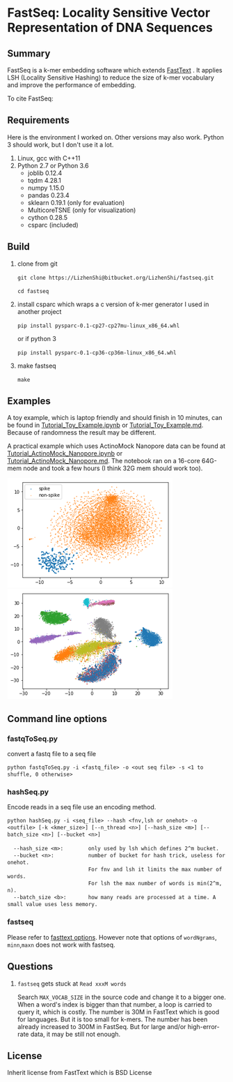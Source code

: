 # FastSeq: Locality Sensitive Vector Representation of DNA Sequences

## Summary

FastSeq is a k-mer embedding software which extends [FastText](https://fasttext.cc/) . It applies LSH (Locality Sensitive Hashing) to reduce the size of k-mer vocabulary and improve the performance of embedding.  

To cite FastSeq: 

## Requirements

Here is the environment I worked on.  Other versions may also work. Python 3 should work, but I don't use it a lot.

1. Linux, gcc with C++11
2. Python 2.7 or Python 3.6
   - joblib 0.12.4
   - tqdm 4.28.1
   - numpy 1.15.0
   - pandas 0.23.4
   - sklearn 0.19.1 (only for evaluation)
   - MulticoreTSNE (only for visualization)
   - cython 0.28.5
   - csparc (included)

## Build 

1. clone from git

   `git clone https://LizhenShi@bitbucket.org/LizhenShi/fastseq.git`

   `cd fastseq`

2. install csparc which wraps a c version of k-mer generator I used in another project

   `pip install pysparc-0.1-cp27-cp27mu-linux_x86_64.whl`

   or if python 3

   `pip install pysparc-0.1-cp36-cp36m-linux_x86_64.whl`

3. make fastseq

   `make`

## Examples

A toy example, which is laptop friendly and should finish in 10 minutes,  can be found in [Tutorial_Toy_Example.ipynb](notebook/Tutorial_Toy_Example.ipynb) or [Tutorial_Toy_Example.md](notebook/Tutorial_Toy_Example.md). Because of randomness the result may be different.

A practical example which uses ActinoMock Nanopore data can be found at [Tutorial_ActinoMock_Nanopore.ipynb](notebook/Tutorial_ActinoMock_Nanopore.ipynb) or [Tutorial_ActinoMock_Nanopore.md](notebook/Tutorial_ActinoMock_Nanopore.md). The notebook ran on a 16-core 64G-mem node and took a few hours (I think 32G mem should work too).

![Tutorial_Toy_Example](notebook/Tutorial_Toy_Example_files/Tutorial_Toy_Example_20_1.png) ![Tutorial_ActinoMock_Nanopore](notebook/Tutorial_ActinoMock_Nanopore_files/Tutorial_ActinoMock_Nanopore_19_1.png)

## Command line options

### fastqToSeq.py

convert a fastq file to a seq file

    python fastqToSeq.py -i <fastq_file> -o <out seq file> -s <1 to shuffle, 0 otherwise>

###  hashSeq.py

Encode reads in a seq file use an encoding method.

    python hashSeq.py -i <seq_file> --hash <fnv,lsh or onehot> -o <outfile> [-k <kmer_size>] [--n_thread <n>] [--hash_size <m>] [--batch_size <n>] [--bucket <n>]
    
      --hash_size <m>:        only used by lsh which defines 2^m bucket.
      --bucket <n>:           number of bucket for hash trick, useless for onehot.
       				          For fnv and lsh it limits the max number of words.
       				          For lsh the max number of words is min(2^m, n).
      --batch_size <b>:       how many reads are processed at a time. A small value uses less memory.


### fastseq

Please refer to [fasttext options](https://fasttext.cc/docs/en/options.html).  However note that options of `wordNgrams`, `minn`,`maxn` does not work with fastseq.



## Questions

1. `fastseq` gets stuck at `Read xxxM words` 

   Search `MAX_VOCAB_SIZE` in the source code and change it to a bigger one.  When a word's index is bigger than that number, a loop is carried to query it, which is costly. The number is 30M in FastText which is good for languages. But it is too small for k-mers. The number has been already increased to 300M in FastSeq. But for large and/or high-error-rate data, it may be still not enough.



## License

Inherit license from FastText which is BSD License

